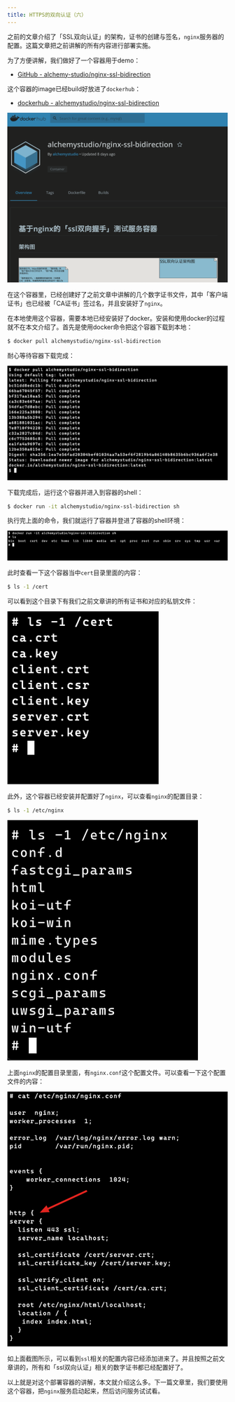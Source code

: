 ```yaml
---
title: HTTPS的双向认证（六）
---
```


之前的文章介绍了「SSL双向认证」的架构，证书的创建与签名，`nginx`服务器的配置。这篇文章把之前讲解的所有内容进行部署实施。

为了方便讲解，我们做好了一个容器用于demo：

* [GitHub - alchemy-studio/nginx-ssl-bidirection](https://github.com/alchemy-studio/nginx-ssl-bidirection)

这个容器的image已经build好放进了`dockerhub`：

* [dockerhub - alchemystudio/nginx-ssl-bidirection](https://hub.docker.com/r/alchemystudio/nginx-ssl-bidirection)

![](https://raw.githubusercontent.com/liweinan/blogpic2020_i/master/feb13/0280F3F3-0167-4793-A172-6790DE38E24D.png)

在这个容器里，已经创建好了之前文章中讲解的几个数字证书文件，其中「客户端证书」也已经被「CA证书」签过名，并且安装好了`nginx`。

在本地使用这个容器，需要本地已经安装好了docker。安装和使用docker的过程就不在本文介绍了。首先是使用docker命令把这个容器下载到本地：

```bash
$ docker pull alchemystudio/nginx-ssl-bidirection
```

耐心等待容器下载完成：

![](https://raw.githubusercontent.com/liweinan/blogpic2020_i/master/feb13/5E947BE9-108D-4F0A-8A2B-B4EC7F01FB90.png)

下载完成后，运行这个容器并进入到容器的shell：

```bash
$ docker run -it alchemystudio/nginx-ssl-bidirection sh
```

执行完上面的命令，我们就运行了容器并登进了容器的shell环境：

![](https://raw.githubusercontent.com/liweinan/blogpic2020_i/master/feb13/F8522D7C-24FF-4C5D-B5AD-A3745A943FE5.png)

此时查看一下这个容器当中`cert`目录里面的内容：

```bash
$ ls -1 /cert
```

可以看到这个目录下有我们之前文章讲的所有证书和对应的私钥文件：

![](https://raw.githubusercontent.com/liweinan/blogpic2020_i/master/feb13/CC55E51E-CF08-409A-8670-9BCFF36C8F26.png)

此外，这个容器已经安装并配置好了`nginx`，可以查看`nginx`的配置目录：

```bash
$ ls -1 /etc/nginx
```

![](https://raw.githubusercontent.com/liweinan/blogpic2020_i/master/feb13/D1E4ACCA-427E-46AD-B406-63E49E05F59F.png)

上面`nginx`的配置目录里面，有`nginx.conf`这个配置文件。可以查看一下这个配置文件的内容：

![](https://raw.githubusercontent.com/liweinan/blogpic2020_i/master/feb13/325D5415-184E-4931-87A5-C424BD4FEA7D.png)

如上面截图所示，可以看到`ssl`相关的配置内容已经添加进来了。并且按照之前文章讲的，所有和「ssl双向认证」相关的数字证书都已经配置好了。

以上就是对这个部署容器的讲解，本文就介绍这么多。下一篇文章里，我们要使用这个容器，把`nginx`服务启动起来，然后访问服务试试看。


